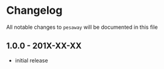 # Changelog

All notable changes to `pesaway` will be documented in this file

## 1.0.0 - 201X-XX-XX

- initial release
